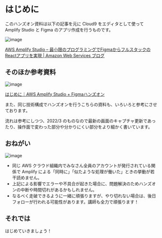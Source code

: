 # はじめに

このハンズオン資料は以下の記事を元に Cloud9 をエディタとして使って Amplify Studio と Figma のアプリ作成を行うものです。

![image](https://i.gyazo.com/31e637ad95d0cdc10b1f4918bcc9211f.jpg)

[AWS Amplify Studio – 最小限のプログラミングでFigmaからフルスタックのReactアプリを実現 | Amazon Web Services ブログ](https://aws.amazon.com/jp/blogs/news/aws-amplify-studio-figma-to-fullstack-react-app-with-minimal-programming/)

## そのほか参考資料

![image](https://i.gyazo.com/2f462e4f728fc4796862e68c506c5db8.png)

[はじめに｜AWS Amplify Studio + Figmaハンズオン](https://zenn.dev/shigeru_oda/books/521fa5a5a9c558c6275d/viewer/introduction)

また、同じ技術構成でハンズオンを行うこちらの資料も、いろいろと参考にさせております。

流れは参考にしつつ、2022/3 のものなので最新の画面のキャプチャ更新であったり、操作面で変わった部分や分かりにくい部分をより細かく書いています。


## おねがい

![image](https://i.gyazo.com/77b427f743657a3018d0e3da1080428e.png)

- 同じ AWS クラウド組織内でみなさん全員のアカウントが発行されている関係で Amplify による「同時に」「似たような処理が働いた」ときの挙動が若干読めません。
- 上記による影響でエラーや不具合が起きた場合に、問題解決のためハンズオンの中断や時間切れがあるかもしれません。
- なるべく走破できるように一緒に頑張りますが、やり切れない場合は、後日フォローが行われる可能性があります。講師も全力で頑張ります！

## それでは

はじめていきましょう！
